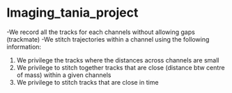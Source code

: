 # Imaging_tania_project

-We record all the tracks for each channels without allowing gaps (trackmate)
-We stitch trajectories within a channel using the following information:
1) We privilege the tracks where the distances across channels are small
2) We privilege to stitch together tracks  that are close (distance btw centre of mass) within a given channels
3) We privilege to stitch tracks that are close in time


